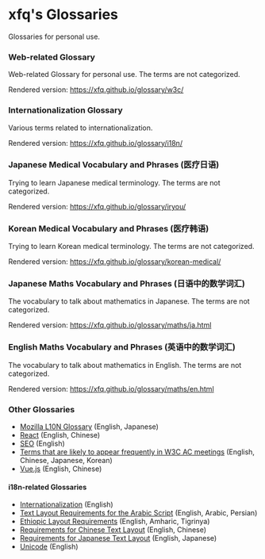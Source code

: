 # xfq's Glossaries

Glossaries for personal use.

### Web-related Glossary

Web-related Glossary for personal use. The terms are not categorized.

Rendered version: https://xfq.github.io/glossary/w3c/

### Internationalization Glossary

Various terms related to internationalization.

Rendered version: https://xfq.github.io/glossary/i18n/

### Japanese Medical Vocabulary and Phrases (医疗日语)

Trying to learn Japanese medical terminology. The terms are not categorized.

Rendered version: https://xfq.github.io/glossary/iryou/

### Korean Medical Vocabulary and Phrases (医疗韩语)

Trying to learn Korean medical terminology. The terms are not categorized.

Rendered version: https://xfq.github.io/glossary/korean-medical/

### Japanese Maths Vocabulary and Phrases (日语中的数学词汇)

The vocabulary to talk about mathematics in Japanese. The terms are not categorized.

Rendered version: https://xfq.github.io/glossary/maths/ja.html

### English Maths Vocabulary and Phrases (英语中的数学词汇)

The vocabulary to talk about mathematics in English. The terms are not categorized.

Rendered version: https://xfq.github.io/glossary/maths/en.html

### Other Glossaries

* [Mozilla L10N Glossary](https://github.com/mozilla-japan/translation/wiki/Mozilla-L10N-Glossary) (English, Japanese)
* [React](https://github.com/reactjs/zh-hans.reactjs.org/issues/2) (English, Chinese)
* [SEO](https://www.searchenginejournal.com/seo-glossary/432898/) (English)
* [Terms that are likely to appear frequently in W3C AC meetings](https://www.w3.org/2020/05/words) (English, Chinese, Japanese, Korean)
* [Vue.js](https://github.com/vuejs-translations/docs-zh-cn/wiki/%E7%BF%BB%E8%AF%91%E9%A1%BB%E7%9F%A5) (English, Chinese)

#### i18n-related Glossaries

* [Internationalization](https://www.w3.org/TR/i18n-glossary/) (English)
* [Text Layout Requirements for the Arabic Script](https://www.w3.org/TR/alreq/#glossary) (English, Arabic, Persian)
* [Ethiopic Layout Requirements](https://www.w3.org/TR/elreq/#glossary) (English, Amharic, Tigrinya)
* [Requirements for Chinese Text Layout](https://w3c.github.io/clreq/#glossary) (English, Chinese)
* [Requirements for Japanese Text Layout](https://w3c.github.io/jlreq/#terminology) (English, Japanese)
* [Unicode](https://www.unicode.org/glossary/) (English)
